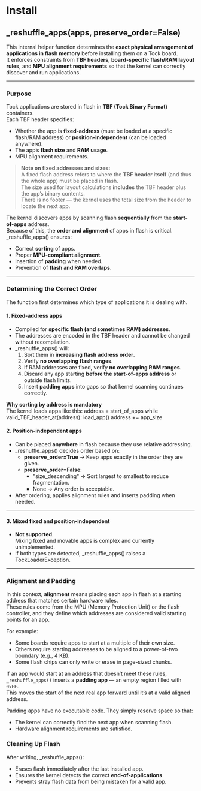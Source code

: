 # Install

## _reshuffle_apps(apps, preserve_order=False)

This internal helper function determines the **exact physical arrangement of applications in flash memory** before installing them on a Tock board.  
It enforces constraints from **TBF headers**, **board-specific flash/RAM layout rules**, and **MPU alignment requirements** so that the kernel can correctly discover and run applications.

---

### Purpose

Tock applications are stored in flash in **TBF (Tock Binary Format)** containers.  
Each TBF header specifies:
- Whether the app is **fixed-address** (must be loaded at a specific flash/RAM address) or **position-independent** (can be loaded anywhere).
- The app’s **flash size** and **RAM usage**.
- MPU alignment requirements.

> **Note on fixed addresses and sizes:**  
> A fixed flash address refers to where the **TBF header itself** (and thus the whole app) must be placed in flash.  
> The size used for layout calculations **includes** the TBF header plus the app’s binary contents.  
> There is no footer — the kernel uses the total size from the header to locate the next app.

The kernel discovers apps by scanning flash **sequentially** from the **start-of-apps** address.  
Because of this, the **order and alignment** of apps in flash is critical.  
_reshuffle_apps() ensures:
- Correct **sorting** of apps.
- Proper **MPU-compliant alignment**.
- Insertion of **padding** when needed.
- Prevention of **flash and RAM overlaps**.

---

### Determining the Correct Order

The function first determines which type of applications it is dealing with.

#### **1. Fixed-address apps**
- Compiled for **specific flash (and sometimes RAM) addresses**.
- The addresses are encoded in the TBF header and cannot be changed without recompilation.
- _reshuffle_apps() will:
  1. Sort them in **increasing flash address order**.
  2. Verify **no overlapping flash ranges**.
  3. If RAM addresses are fixed, verify **no overlapping RAM ranges**.
  4. Discard any app starting **before the start-of-apps address** or outside flash limits.
  5. Insert **padding apps** into gaps so that kernel scanning continues correctly.

**Why sorting by address is mandatory**  
The kernel loads apps like this:
address = start_of_apps
while valid_TBF_header_at(address):
    load_app()
    address += app_size

#### 2. Position-independent apps

- Can be placed **anywhere** in flash because they use relative addressing.
- _reshuffle_apps() decides order based on:
  - **preserve_order=True** → Keep apps exactly in the order they are given.
  - **preserve_order=False**:
    - "size_descending" → Sort largest to smallest to reduce fragmentation.
    - None → Any order is acceptable.
- After ordering, applies alignment rules and inserts padding when needed.

---

#### 3. Mixed fixed and position-independent

- **Not supported**.  
  Mixing fixed and movable apps is complex and currently unimplemented.
- If both types are detected, _reshuffle_apps() raises a TockLoaderException.

---

### Alignment and Padding

In this context, **alignment** means placing each app in flash at a starting address that matches certain hardware rules.  
These rules come from the MPU (Memory Protection Unit) or the flash controller, and they define which addresses are considered valid starting points for an app.

For example:
- Some boards require apps to start at a multiple of their own size.
- Others require starting addresses to be aligned to a power-of-two boundary (e.g., 4 KB).
- Some flash chips can only write or erase in page-sized chunks.

If an app would start at an address that doesn’t meet these rules, `_reshuffle_apps()` inserts a **padding app** — an empty region filled with `0xFF`.  
This moves the start of the next real app forward until it’s at a valid aligned address.

Padding apps have no executable code. They simply reserve space so that:
- The kernel can correctly find the next app when scanning flash.
- Hardware alignment requirements are satisfied.


### Cleaning Up Flash

After writing, _reshuffle_apps():

- Erases flash immediately after the last installed app.
- Ensures the kernel detects the correct **end-of-applications**.
- Prevents stray flash data from being mistaken for a valid app.